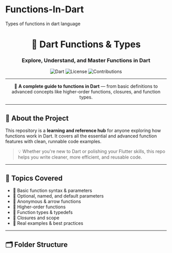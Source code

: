 # Functions-In-Dart

Types of functions in dart language

<div align="center">

# 🌟 Dart Functions & Types

### Explore, Understand, and Master Functions in Dart

![Dart](https://img.shields.io/badge/Dart-0175C2?style=for-the-badge&logo=dart&logoColor=white)
![License](https://img.shields.io/badge/License-MIT-green?style=for-the-badge)
![Contributions](https://img.shields.io/badge/Contributions-Welcome-orange?style=for-the-badge)

---

🧠 **A complete guide to functions in Dart** — from basic definitions to advanced concepts like higher-order functions, closures, and function types.

</div>

---

## 📘 About the Project

This repository is a **learning and reference hub** for anyone exploring how functions work in Dart.
It covers all the essential and advanced function features with clean, runnable code examples.

> 💡 Whether you're new to Dart or polishing your Flutter skills, this repo helps you write cleaner, more efficient, and reusable code.

---

## 🧩 Topics Covered

- 🔹 Basic function syntax & parameters
- 🔹 Optional, named, and default parameters
- 🔹 Anonymous & arrow functions
- 🔹 Higher-order functions
- 🔹 Function types & typedefs
- 🔹 Closures and scope
- 🔹 Real examples & best practices

---

## 🗂️ Folder Structure

